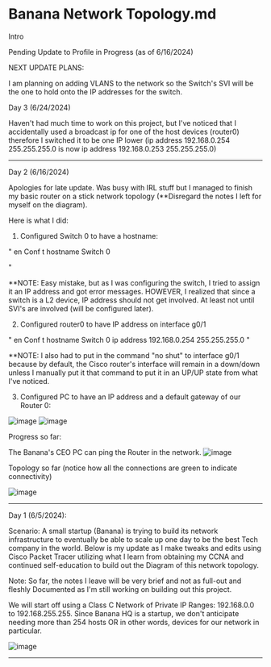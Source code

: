 # Banana Network Topology.md
Intro

Pending Update to Profile in Progress (as of 6/16/2024)

NEXT UPDATE PLANS:

I am planning on adding VLANS to the network so the Switch's SVI will be the one to hold onto the IP addresses for the switch.

Day 3 (6/24/2024)

Haven't had much time to work on this project, but I've noticed that I accidentally used a broadcast ip for one of the host devices (router0) therefore I switched it to be one IP lower (ip address 192.168.0.254 255.255.255.0 is now ip address 192.168.0.253 255.255.255.0)


_____________________________________________________________________________________________________________________________________________________________________________________________________________________________________________________

Day 2 (6/16/2024)

Apologies for late update. Was busy with IRL stuff but I managed to finish my basic router on a stick network topology (**Disregard the notes I left for myself on the diagram).

Here is what I did:

1. Configured Switch 0 to have a hostname: 

"
en
Conf t 
hostname Switch 0

"

**NOTE: Easy mistake, but as I was configuring the switch, I tried to assign it an IP address and got error messages. HOWEVER, I realized that since a switch is a L2 device, IP address should not get involved. At least not until SVI's are involved (will be configured later).


2. Configured router0 to have IP address on interface g0/1

 "
en
Conf t 
hostname Switch 0
ip address 192.168.0.254 255.255.255.0
"

**NOTE: I also had to put in the command "no shut" to interface g0/1 because by default, the Cisco router's interface will remain in a down/down unless I manually put it that command to put it in an UP/UP state from what I've noticed.

3. Configured PC to have an IP address and a default gateway of our Router 0:

![image](https://github.com/SteveHTrann/BananaNetworkTopology.md/assets/71569932/3fd33700-3dc8-4d89-93ed-444dee127d5c)
![image](https://github.com/SteveHTrann/BananaNetworkTopology.md/assets/71569932/2d9d82c9-e8f5-4212-ace0-43b02b7c8ada)


Progress so far:

The Banana's CEO PC can ping the Router in the network.
![image](https://github.com/SteveHTrann/BananaNetworkTopology.md/assets/71569932/8560efdd-3922-428c-aef7-8f550e04e04f)


Topology so far (notice how all the connections are green to indicate connectivity)

![image](https://github.com/SteveHTrann/BananaNetworkTopology.md/assets/71569932/9badfb5c-d8ec-44c2-be59-32a9e8730dfb)





_____________________________________________________________________________________________________________________________________________________________________________________________________________________________________________________


Day 1 (6/5/2024): 

Scenario: A small startup (Banana) is trying to build its network infrastructure to eventually be able to scale up one day to be the best Tech company in the world.  Below is my update as I make tweaks and edits using Cisco Packet Tracer utilizing what I learn from obtaining my CCNA and continued self-education to build out the Diagram of this network topology.

Note: So far, the notes I leave will be very brief and not as full-out and fleshly Documented as I'm still working on building out this project.


We will start off using a Class C Network of Private IP Ranges: 192.168.0.0 to 192.168.255.255.  Since Banana HQ is a startup, we don't anticipate needing more than 254 hosts OR in other words, devices for our network in particular.


![image](https://github.com/SteveHTrann/README.md/assets/71569932/e3f2a736-38a4-48c9-87b0-185acc967951)

_____________________________________________________________________________________________________________________________________________________________________________________________________________________________________________________
